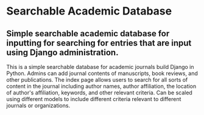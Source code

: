 # Searchable Academic Database  

## Simple searchable academic database for inputting for searching for entries that are input using Django administration.

This is a simple searchable database for academic journals build Django in Python. Admins can add journal contents of manuscripts, book reviews, and other publications. The index page allows users to search for all sorts of content in the journal including author names, author affiliation, the location of author's affiliation, keywords, and other relevant criteria. Can be scaled using different models to include different criteria relevant to different journals or organizations.
